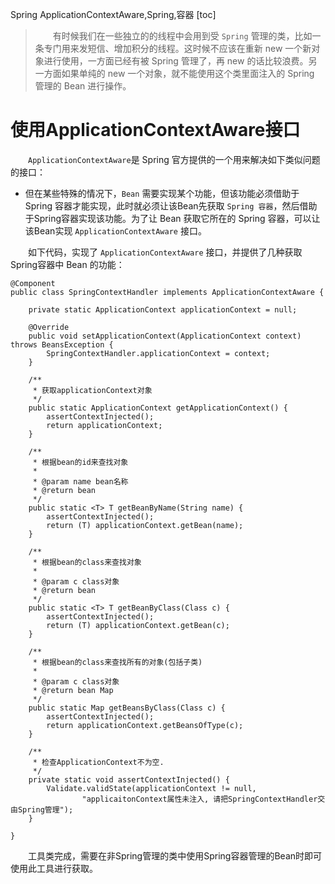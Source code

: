 Spring
ApplicationContextAware,Spring,容器
[toc]

> &emsp;&emsp;有时候我们在一些独立的的线程中会用到受 `Spring` 管理的类，比如一条专门用来发短信、增加积分的线程。这时候不应该在重新 new 一个新对象进行使用，一方面已经有被 Spring 管理了，再 new 的话比较浪费。另一方面如果单纯的 new 一个对象，就不能使用这个类里面注入的 Spring 管理的 Bean 进行操作。

# 使用ApplicationContextAware接口

&emsp;&emsp;`ApplicationContextAware`是 Spring 官方提供的一个用来解决如下类似问题的接口：

* 但在某些特殊的情况下，`Bean` 需要实现某个功能，但该功能必须借助于 Spring 容器才能实现，此时就必须让该Bean先获取 `Spring 容器`，然后借助于Spring容器实现该功能。为了让 Bean 获取它所在的 Spring 容器，可以让该Bean实现 `ApplicationContextAware` 接口。

&emsp;&emsp;如下代码，实现了 `ApplicationContextAware` 接口，并提供了几种获取 Spring容器中 Bean 的功能：

```
@Component
public class SpringContextHandler implements ApplicationContextAware {

    private static ApplicationContext applicationContext = null;

    @Override
    public void setApplicationContext(ApplicationContext context) throws BeansException {
        SpringContextHandler.applicationContext = context;
    }

    /**
     * 获取applicationContext对象
     */
    public static ApplicationContext getApplicationContext() {
        assertContextInjected();
        return applicationContext;
    }

    /**
     * 根据bean的id来查找对象
     *
     * @param name bean名称
     * @return bean
     */
    public static <T> T getBeanByName(String name) {
        assertContextInjected();
        return (T) applicationContext.getBean(name);
    }

    /**
     * 根据bean的class来查找对象
     *
     * @param c class对象
     * @return bean
     */
    public static <T> T getBeanByClass(Class c) {
        assertContextInjected();
        return (T) applicationContext.getBean(c);
    }

    /**
     * 根据bean的class来查找所有的对象(包括子类)
     *
     * @param c class对象
     * @return bean Map
     */
    public static Map getBeansByClass(Class c) {
        assertContextInjected();
        return applicationContext.getBeansOfType(c);
    }

    /**
     * 检查ApplicationContext不为空.
     */
    private static void assertContextInjected() {
        Validate.validState(applicationContext != null,
                "applicaitonContext属性未注入, 请把SpringContextHandler交由Spring管理");
    }

}
```

&emsp;&emsp;工具类完成，需要在非Spring管理的类中使用Spring容器管理的Bean时即可使用此工具进行获取。
